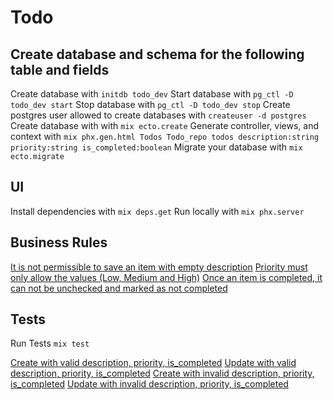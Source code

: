 # Todo

## Create database and schema for the following table and fields

Create database with `initdb todo_dev`
Start database with `pg_ctl -D todo_dev start`
Stop database with `pg_ctl -D todo_dev stop`
Create postgres user allowed to create databases with `createuser -d postgres`
Create database with with `mix ecto.create`
Generate controller, views, and context with `mix phx.gen.html Todos Todo_repo todos description:string priority:string is_completed:boolean`
Migrate your database with `mix ecto.migrate`

## UI

Install dependencies with `mix deps.get`
Run locally with `mix phx.server`

## Business Rules

[It is not permissible to save an item with empty description](https://github.com/jackc12/todo/blob/49a5ef63d3fd6301c94757f0b3f21bd47ae18233/lib/todo/todos/todo_repo.ex#L17)
[Priority must only allow the values (Low, Medium and High)](https://github.com/jackc12/todo/blob/49a5ef63d3fd6301c94757f0b3f21bd47ae18233/lib/todo/todos/todo_repo.ex#L18)
[Once an item is completed, it can not be unchecked and marked as not completed](https://github.com/jackc12/todo/blob/49a5ef63d3fd6301c94757f0b3f21bd47ae18233/lib/todo/todos.ex#L84)

## Tests

Run Tests
`mix test`

[Create with valid description, priority, is_completed](https://github.com/jackc12/todo/blob/49a5ef63d3fd6301c94757f0b3f21bd47ae18233/test/todo/todos_test.exs#L23)
[Update with valid description, priority, is_completed](https://github.com/jackc12/todo/blob/49a5ef63d3fd6301c94757f0b3f21bd47ae18233/test/todo/todos_test.exs#L36)
[Create with invalid description, priority, is_completed](https://github.com/jackc12/todo/blob/49a5ef63d3fd6301c94757f0b3f21bd47ae18233/test/todo/todos_test.exs#L32)
[Update with invalid description, priority, is_completed](https://github.com/jackc12/todo/blob/49a5ef63d3fd6301c94757f0b3f21bd47ae18233/test/todo/todos_test.exs#L46)
